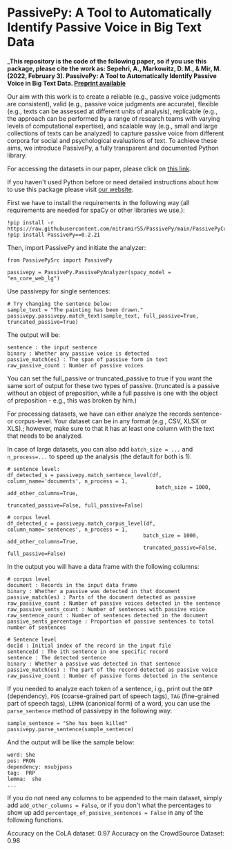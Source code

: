 # PassivePy: A Tool to Automatically Identify Passive Voice in Big Text Data

**_This repository is the code of the following paper, so if you use this package, please cite the work as:
Sepehri, A., Markowitz, D. M., & Mir, M. (2022, February 3). PassivePy: A Tool to Automatically Identify Passive Voice in Big Text Data. [Preprint available](https://psyarxiv.com/bwp3t/)**


Our aim with this work is to create a reliable (e.g., passive voice judgments are consistent), valid (e.g., passive voice judgments are accurate), flexible (e.g., texts can be assessed at different units of analysis), replicable (e.g., the approach can be performed by a range of research teams with varying levels of computational expertise), and scalable way (e.g., small and large collections of texts can be analyzed) to capture passive voice from different corpora for social and psychological evaluations of text. To achieve these aims, we introduce PassivePy, a fully transparent and documented Python library.

For accessing the datasets in our paper, please click on [this link](https://osf.io/j2b6u/?view_only=0e78d7f4028041b693d6b64547b514ca). 

If you haven't used Python before or need detailed instructions about how to use this package please visit [our website](https://passivepy.streamlit.app/).


First we have to install the requirements in the following way (all requirements are needed for spaCy or other libraries we use.):
```
!pip install -r https://raw.githubusercontent.com/mitramir55/PassivePy/main/PassivePyCode/PassivePySrc/requirements_lg.txt
!pip install PassivePy==0.2.21

```
Then, import PassivePy and initiate the analyzer:

```
from PassivePySrc import PassivePy

passivepy = PassivePy.PassivePyAnalyzer(spacy_model = "en_core_web_lg")
```
Use passivepy for single sentences:
```
# Try changing the sentence below:
sample_text = "The painting has been drawn."
passivepy.passivepy.match_text(sample_text, full_passive=True, truncated_passive=True)
```
The output will be:
```
sentence : the input sentence
binary : Whether any passive voice is detected 
passive_match(es) : The span of passive form in text
raw_passive_count : Number of passive voices
```
You can set the full_passive or truncated_passive to true if you want the same sort of output for these two types of passive. (truncated is a passive without an object of preposition, while a full passive is one with the object of preposition - e.g., this was broken by him.)


For processing datasets, we have can either analyze the records sentence- or corpus-level. Your dataset can be in any format (e.g., CSV, XLSX or XLS).; however, make sure to that it has at least one column with the text that needs to be analyzed.

In case of large datasets, you can also add `batch_size = ...` and `n_process=...` to speed up the analysis (the default for both is 1).


``` 
# sentence level:
df_detected_s = passivepy.match_sentence_level(df, column_name='documents', n_process = 1,
                                                batch_size = 1000, add_other_columns=True,
                                                truncated_passive=False, full_passive=False)

# corpus level
df_detected_c = passivepy.match_corpus_level(df, column_name='sentences', n_process = 1,
                                            batch_size = 1000, add_other_columns=True,
                                            truncated_passive=False, full_passive=False)
```
In the output you will have a data frame with the following columns:

```
# corpus level
document : Records in the input data frame
binary : Whether a passive was detected in that document
passive_match(es) : Parts of the document detected as passive
raw_passive_count : Number of passive voices detected in the sentence
raw_passive_sents_count : Number of sentences with passive voice
raw_sentence_count : Number of sentences detected in the document
passive_sents_percentage : Proportion of passive sentences to total number of sentences

# Sentence level
docId : Initial index of the record in the input file
sentenceId : The ith sentence in one specific record
sentence : The detected sentence
binary : Whether a passive was detected in that sentence
passive_match(es) : The part of the record detected as passive voice
raw_passive_count : Number of passive forms detected in the sentence

```

If you needed to analyze each token of a sentence, i.g., print out the `DEP` (dependency), `POS` (coarse-grained part of speech tags), `TAG` (fine-grained part of speech tags), `LEMMA` (canonical form) of a word,  you can use the `parse_sentence` method of passivepy in the following way:

```
sample_sentence = "She has been killed"
passivepy.parse_sentence(sample_sentence)
```
And the output will be like the sample below:
```
word: She 
pos: PRON 
dependency: nsubjpass 
tag:  PRP 
lemma:  she
...
```



If you do not need any columns to be appended to the main dataset, simply add `add_other_columns = False`, or if you don't what the percentages to show up add `percentage_of_passive_sentences = False` in any of the following functions.


Accuracy on the CoLA dataset: 0.97
Accuracy on the CrowdSource Dataset: 0.98



